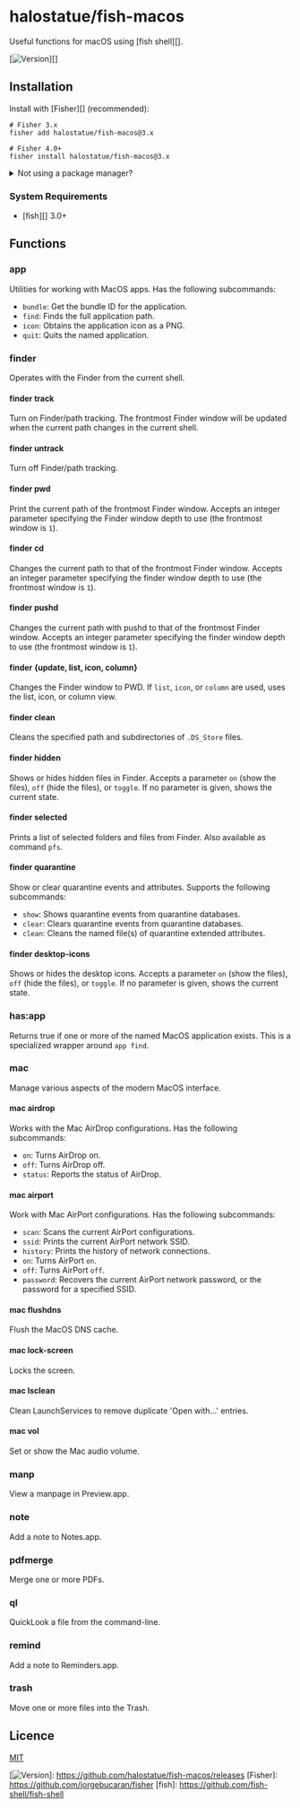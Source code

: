 # halostatue/fish-macos

Useful functions for macOS using [fish shell][].

[![Version][]][]

## Installation

Install with [Fisher][] (recommended):

```fish
# Fisher 3.x
fisher add halostatue/fish-macos@3.x

# Fisher 4.0+
fisher install halostatue/fish-macos@3.x
```

<details>
<summary>Not using a package manager?</summary>

---

Copy `functions/*.fish` to your fish configuration directory preserving the
directory structure.

</details>

### System Requirements

- [fish][] 3.0+

## Functions

### app

Utilities for working with MacOS apps. Has the following subcommands:

- `bundle`: Get the bundle ID for the application.
- `find`: Finds the full application path.
- `icon`: Obtains the application icon as a PNG.
- `quit`: Quits the named application.

### finder

Operates with the Finder from the current shell.

#### finder track

Turn on Finder/path tracking. The frontmost Finder window will be updated
when the current path changes in the current shell.

#### finder untrack

Turn off Finder/path tracking.

#### finder pwd

Print the current path of the frontmost Finder window. Accepts an integer
parameter specifying the Finder window depth to use (the frontmost window is
`1`).

#### finder cd

Changes the current path to that of the frontmost Finder window.
Accepts an integer parameter specifying the finder window depth to use (the
frontmost window is `1`).

#### finder pushd

Changes the current path with pushd to that of the frontmost
Finder window. Accepts an integer parameter specifying the finder window
depth to use (the frontmost window is `1`).

#### finder {update, list, icon, column}

Changes the Finder window to PWD. If `list`, `icon`, or `column` are used,
uses the list, icon, or column view.

#### finder clean

Cleans the specified path and subdirectories of `.DS_Store` files.

#### finder hidden

Shows or hides hidden files in Finder. Accepts a parameter `on` (show the
files), `off` (hide the files), or `toggle`. If no parameter is given,
shows the current state.

#### finder selected

Prints a list of selected folders and files from Finder. Also
available as command `pfs`.

#### finder quarantine

Show or clear quarantine events and attributes. Supports the following
subcommands:

- `show`: Shows quarantine events from quarantine databases.
- `clear`: Clears quarantine events from quarantine databases.
- `clean`: Cleans the named file(s) of quarantine extended attributes.

#### finder desktop-icons

Shows or hides the desktop icons. Accepts a parameter `on` (show the
files), `off` (hide the files), or `toggle`. If no parameter is given,
shows the current state.

### has:app

Returns true if one or more of the named MacOS application exists. This is a
specialized wrapper around `app find`.

### mac

Manage various aspects of the modern MacOS interface.

#### mac airdrop

Works with the Mac AirDrop configurations. Has the following subcommands:

- `on`: Turns AirDrop on.
- `off`: Turns AirDrop off.
- `status`: Reports the status of AirDrop.

#### mac airport

Work with Mac AirPort configurations. Has the following subcommands:

- `scan`: Scans the current AirPort configurations.
- `ssid`: Prints the current AirPort network SSID.
- `history`: Prints the history of network connections.
- `on`: Turns AirPort `on`.
- `off`: Turns AirPort `off`.
- `password`: Recovers the current AirPort network password, or the password for
  a specified SSID.

#### mac flushdns

Flush the MacOS DNS cache.

#### mac lock-screen

Locks the screen.

#### mac lsclean

Clean LaunchServices to remove duplicate 'Open with...' entries.

#### mac vol

Set or show the Mac audio volume.

### manp

View a manpage in Preview.app.

### note

Add a note to Notes.app.

### pdfmerge

Merge one or more PDFs.

### ql

QuickLook a file from the command-line.

### remind

Add a note to Reminders.app.

### trash

Move one or more files into the Trash.

## Licence

[MIT](LICENCE.md)

[version]: https://img.shields.io/github/tag/halostatue/fish-macos.svg?label=Version

[![Version][]]: https://github.com/halostatue/fish-macos/releases
[Fisher]: https://github.com/jorgebucaran/fisher
[fish]: https://github.com/fish-shell/fish-shell
